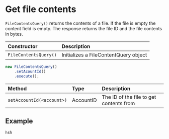 # Get file contents

`FileContentsQuery()` returns the contents of a file. If the file is empty the content field is empty. The response returns the file ID and the file contents in bytes.

| Constructor | Description |
| :--- | :--- |
| `FileContentsQuery()` | Initializes a FileContentQuery object |

```javascript
new FileContentsQuery()
    .setAcountId()
    .execute();

```

| Method | Type | Description |
| :--- | :--- | :--- |
| `setAccountId(<account>)` | AccountID | The ID of the file to get contents from |

## Example

```javascript
hsh
```

